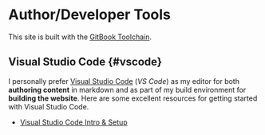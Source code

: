# Author/Developer Tools

This site is built with the [GitBook Toolchain](https://toolchain.gitbook.com/).

## Visual Studio Code {#vscode}

I personally prefer [Visual Studio Code](code.visualstudio.com) (*VS Code*) as my editor for both **authoring content** in markdown and as part of my build environment for **building the website**. Here are some excellent resources for getting started with Visual Studio Code.

* [Visual Studio Code Intro & Setup](https://youtu.be/fnPhJHN0jTE)

